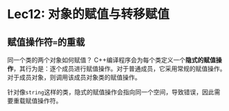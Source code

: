# Lec12: 对象的赋值与转移赋值
## 赋值操作符`=`的重载
同一个类的两个对象如何赋值？
C++编译程序会为每个类定义一个**隐式的赋值操作**，其行为是：逐个成员进行赋值操作。对于普通成员，它采用常规的赋值操作。对于成员对象，则调用该成员对象类的赋值操作。

针对像`string`这样的类，隐式的赋值操作会指向同一个空间，导致错误，因此需要重载赋值操作符。